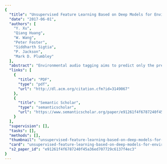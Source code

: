 ```yaml
---
{
  "title": "Unsupervised Feature Learning Based on Deep Models for Environmental Audio Tagging",
  "date": "2017-06-01",
  "authors": [
    "Y. Xu",
    "Qiang Huang",
    "W. Wang",
    "Peter Foster",
    "Siddharth Sigtia",
    "P. Jackson",
    "Mark D. Plumbley"
  ],
  "abstract": "Environmental audio tagging aims to predict only the presence or absence of certain acoustic events in the interested acoustic scene. In this paper, we make contributions to audio tagging in two parts, respectively, acoustic modeling and feature learning. We propose to use a shrinking deep neural network (DNN) framework incorporating unsupervised feature learning to handle the multilabel classification task. For the acoustic modeling, a large set of contextual frames of the chunk are fed into the DNN to perform a multilabel classification for the expected tags, considering that only chunk (or utterance) level rather than frame-level labels are available. Dropout and background noise aware training are also adopted to improve the generalization capability of the DNNs. For the unsupervised feature learning, we propose to use a symmetric or asymmetric deep denoising auto-encoder (syDAE or asyDAE) to generate new data-driven features from the logarithmic Mel-filter banks features. The new features, which are smoothed against background noise and more compact with contextual information, can further improve the performance of the DNN baseline. Compared with the standard Gaussian mixture model baseline of the DCASE 2016 audio tagging challenge, our proposed method obtains a significant equal error rate (EER) reduction from 0.21 to 0.13 on the development set. The proposed asyDAE system can get a relative 6.7% EER reduction compared with the strong DNN baseline on the development set. Finally, the results also show that our approach obtains the state-of-the-art performance with 0.15 EER on the evaluation set of the DCASE 2016 audio tagging task while EER of the first prize of this challenge is 0.17.",
  "links": [
    {
      "title": "PDF",
      "type": "pdf",
      "url": "http://dl.acm.org/citation.cfm?id=3149067"
    },
    {
      "title": "Semantic Scholar",
      "type": "semanticscholar",
      "url": "https://www.semanticscholar.org/paper/e91261f4f6787240f45a36ed707729c6137f4ec3"
    }
  ],
  "supervision": [],
  "tasks": [],
  "methods": [],
  "thumbnail": "unsupervised-feature-learning-based-on-deep-models-for-environmental-audio-tagging-thumb.jpg",
  "card": "unsupervised-feature-learning-based-on-deep-models-for-environmental-audio-tagging-card.jpg",
  "s2_paper_id": "e91261f4f6787240f45a36ed707729c6137f4ec3"
}
---
```


